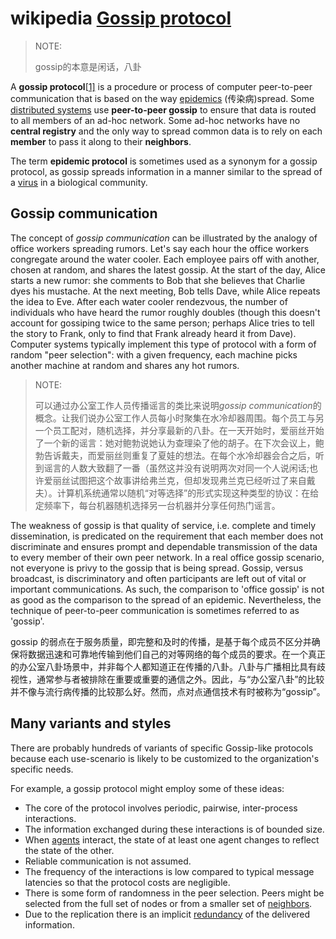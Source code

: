 
# wikipedia [Gossip protocol](https://en.wikipedia.org/wiki/Gossip_protocol)

> NOTE: 
>
> gossip的本意是闲话，八卦

A **gossip protocol**[[1\]](https://en.wikipedia.org/wiki/Gossip_protocol#cite_note-1) is a procedure or process of computer peer-to-peer communication that is based on the way [epidemics](https://en.wikipedia.org/wiki/Epidemic) (传染病)spread. Some [distributed systems](https://en.wikipedia.org/wiki/Distributed_computing) use **peer-to-peer gossip** to ensure that data is routed to all members of an ad-hoc network. Some ad-hoc networks have no **central registry** and the only way to spread common data is to rely on each **member** to pass it along to their **neighbors**.

The term **epidemic protocol** is sometimes used as a synonym for a gossip protocol, as gossip spreads information in a manner similar to the spread of a [virus](https://en.wikipedia.org/wiki/Virus) in a biological community.

## Gossip communication

The concept of *gossip communication* can be illustrated by the analogy of office workers spreading rumors. Let's say each hour the office workers congregate around the water cooler. Each employee pairs off with another, chosen at random, and shares the latest gossip. At the start of the day, Alice starts a new rumor: she comments to Bob that she believes that Charlie dyes his mustache. At the next meeting, Bob tells Dave, while Alice repeats the idea to Eve. After each water cooler rendezvous, the number of individuals who have heard the rumor roughly doubles (though this doesn't account for gossiping twice to the same person; perhaps Alice tries to tell the story to Frank, only to find that Frank already heard it from Dave). Computer systems typically implement this type of protocol with a form of random "peer selection": with a given frequency, each machine picks another machine at random and shares any hot rumors.

> NOTE: 
>
> 可以通过办公室工作人员传播谣言的类比来说明*gossip communication*的概念。让我们说办公室工作人员每小时聚集在水冷却器周围。每个员工与另一个员工配对，随机选择，并分享最新的八卦。在一天开始时，爱丽丝开始了一个新的谣言：她对鲍勃说她认为查理染了他的胡子。在下次会议上，鲍勃告诉戴夫，而爱丽丝则重复了夏娃的想法。在每个水冷却器会合之后，听到谣言的人数大致翻了一番（虽然这并没有说明两次对同一个人说闲话;也许爱丽丝试图把这个故事讲给弗兰克，但却发现弗兰克已经听过了来自戴夫）。计算机系统通常以随机“对等选择”的形式实现这种类型的协议：在给定频率下，每台机器随机选择另一台机器并分享任何热门谣言。

The weakness of gossip is that quality of service, i.e. complete and timely dissemination, is predicated on the requirement that each member does not discriminate and ensures prompt and dependable transmission of the data to every member of their own peer network. In a real office gossip scenario, not everyone is privy to the gossip that is being spread. Gossip, versus broadcast, is discriminatory and often participants are left out of vital or important communications. As such, the comparison to 'office gossip' is not as good as the comparison to the spread of an epidemic. Nevertheless, the technique of peer-to-peer communication is sometimes referred to as 'gossip'.

gossip 的弱点在于服务质量，即完整和及时的传播，是基于每个成员不区分并确保将数据迅速和可靠地传输到他们自己的对等网络的每个成员的要求。在一个真正的办公室八卦场景中，并非每个人都知道正在传播的八卦。八卦与广播相比具有歧视性，通常参与者被排除在重要或重要的通信之外。因此，与“办公室八卦”的比较并不像与流行病传播的比较那么好。然而，点对点通信技术有时被称为“gossip”。

## Many variants and styles

There are probably hundreds of variants of specific Gossip-like protocols because each use-scenario is likely to be customized to the organization's specific needs.

For example, a gossip protocol might employ some of these ideas:

- The core of the protocol involves periodic, pairwise, inter-process interactions.
- The information exchanged during these interactions is of bounded size.
- When [agents](https://en.wikipedia.org/wiki/Agent-based_model#In_computer_science_and_artificial_intelligence) interact, the state of at least one agent changes to reflect the state of the other.
- Reliable communication is not assumed.
- The frequency of the interactions is low compared to typical message latencies so that the protocol costs are negligible.
- There is some form of randomness in the peer selection. Peers might be selected from the full set of nodes or from a smaller set of [neighbors](https://en.wikipedia.org/wiki/Neighbourhood_(graph_theory)).
- Due to the replication there is an implicit [redundancy](https://en.wikipedia.org/wiki/Redundancy_(engineering)) of the delivered information.
